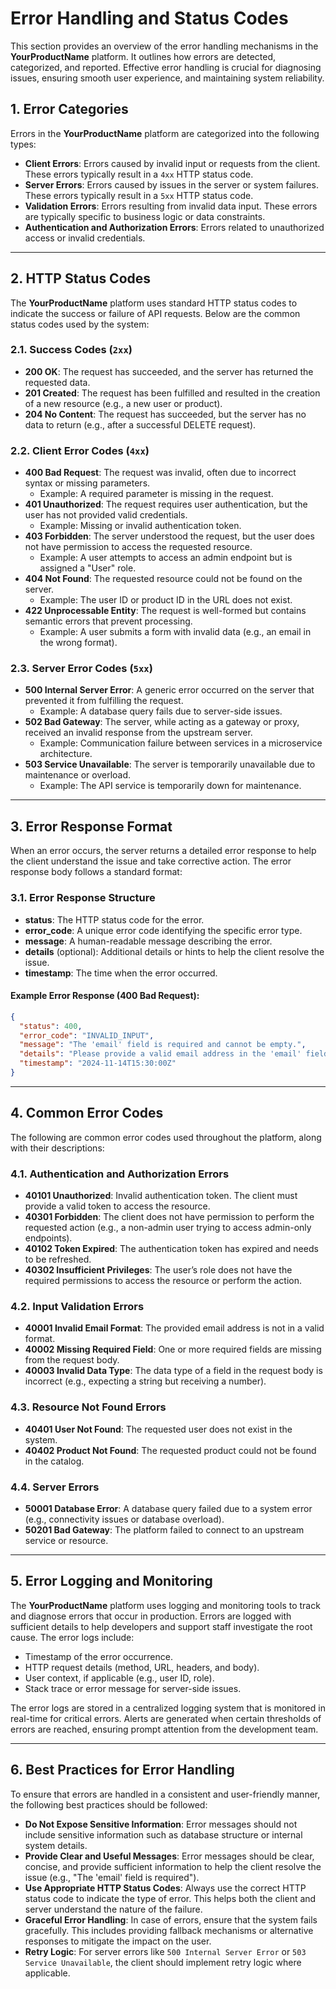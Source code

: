 # Error Handling and Status Codes

This section provides an overview of the error handling mechanisms in the **YourProductName** platform. It outlines how errors are detected, categorized, and reported. Effective error handling is crucial for diagnosing issues, ensuring smooth user experience, and maintaining system reliability.

## 1. **Error Categories**

Errors in the **YourProductName** platform are categorized into the following types:

- **Client Errors**: Errors caused by invalid input or requests from the client. These errors typically result in a `4xx` HTTP status code.
- **Server Errors**: Errors caused by issues in the server or system failures. These errors typically result in a `5xx` HTTP status code.
- **Validation Errors**: Errors resulting from invalid data input. These errors are typically specific to business logic or data constraints.
- **Authentication and Authorization Errors**: Errors related to unauthorized access or invalid credentials.

---

## 2. **HTTP Status Codes**

The **YourProductName** platform uses standard HTTP status codes to indicate the success or failure of API requests. Below are the common status codes used by the system:

### 2.1. **Success Codes** (`2xx`)

- **200 OK**: The request has succeeded, and the server has returned the requested data.
- **201 Created**: The request has been fulfilled and resulted in the creation of a new resource (e.g., a new user or product).
- **204 No Content**: The request has succeeded, but the server has no data to return (e.g., after a successful DELETE request).

### 2.2. **Client Error Codes** (`4xx`)

- **400 Bad Request**: The request was invalid, often due to incorrect syntax or missing parameters.
  - Example: A required parameter is missing in the request.
- **401 Unauthorized**: The request requires user authentication, but the user has not provided valid credentials.
  - Example: Missing or invalid authentication token.
- **403 Forbidden**: The server understood the request, but the user does not have permission to access the requested resource.
  - Example: A user attempts to access an admin endpoint but is assigned a "User" role.
- **404 Not Found**: The requested resource could not be found on the server.
  - Example: The user ID or product ID in the URL does not exist.
- **422 Unprocessable Entity**: The request is well-formed but contains semantic errors that prevent processing.
  - Example: A user submits a form with invalid data (e.g., an email in the wrong format).

### 2.3. **Server Error Codes** (`5xx`)

- **500 Internal Server Error**: A generic error occurred on the server that prevented it from fulfilling the request.
  - Example: A database query fails due to server-side issues.
- **502 Bad Gateway**: The server, while acting as a gateway or proxy, received an invalid response from the upstream server.
  - Example: Communication failure between services in a microservice architecture.
- **503 Service Unavailable**: The server is temporarily unavailable due to maintenance or overload.
  - Example: The API service is temporarily down for maintenance.

---

## 3. **Error Response Format**

When an error occurs, the server returns a detailed error response to help the client understand the issue and take corrective action. The error response body follows a standard format:

### 3.1. **Error Response Structure**

- **status**: The HTTP status code for the error.
- **error_code**: A unique error code identifying the specific error type.
- **message**: A human-readable message describing the error.
- **details** (optional): Additional details or hints to help the client resolve the issue.
- **timestamp**: The time when the error occurred.

#### Example Error Response (400 Bad Request):

```json
{
  "status": 400,
  "error_code": "INVALID_INPUT",
  "message": "The 'email' field is required and cannot be empty.",
  "details": "Please provide a valid email address in the 'email' field.",
  "timestamp": "2024-11-14T15:30:00Z"
}
```

---

## 4. **Common Error Codes**

The following are common error codes used throughout the platform, along with their descriptions:

### 4.1. **Authentication and Authorization Errors**

- **40101 Unauthorized**: Invalid authentication token. The client must provide a valid token to access the resource.
- **40301 Forbidden**: The client does not have permission to perform the requested action (e.g., a non-admin user trying to access admin-only endpoints).
- **40102 Token Expired**: The authentication token has expired and needs to be refreshed.
- **40302 Insufficient Privileges**: The user’s role does not have the required permissions to access the resource or perform the action.

### 4.2. **Input Validation Errors**

- **40001 Invalid Email Format**: The provided email address is not in a valid format.
- **40002 Missing Required Field**: One or more required fields are missing from the request body.
- **40003 Invalid Data Type**: The data type of a field in the request body is incorrect (e.g., expecting a string but receiving a number).

### 4.3. **Resource Not Found Errors**

- **40401 User Not Found**: The requested user does not exist in the system.
- **40402 Product Not Found**: The requested product could not be found in the catalog.

### 4.4. **Server Errors**

- **50001 Database Error**: A database query failed due to a system error (e.g., connectivity issues or database overload).
- **50201 Bad Gateway**: The platform failed to connect to an upstream service or resource.

---

## 5. **Error Logging and Monitoring**

The **YourProductName** platform uses logging and monitoring tools to track and diagnose errors that occur in production. Errors are logged with sufficient details to help developers and support staff investigate the root cause. The error logs include:

- Timestamp of the error occurrence.
- HTTP request details (method, URL, headers, and body).
- User context, if applicable (e.g., user ID, role).
- Stack trace or error message for server-side issues.

The error logs are stored in a centralized logging system that is monitored in real-time for critical errors. Alerts are generated when certain thresholds of errors are reached, ensuring prompt attention from the development team.

---

## 6. **Best Practices for Error Handling**

To ensure that errors are handled in a consistent and user-friendly manner, the following best practices should be followed:

- **Do Not Expose Sensitive Information**: Error messages should not include sensitive information such as database structure or internal system details.
- **Provide Clear and Useful Messages**: Error messages should be clear, concise, and provide sufficient information to help the client resolve the issue (e.g., "The 'email' field is required").
- **Use Appropriate HTTP Status Codes**: Always use the correct HTTP status code to indicate the type of error. This helps both the client and server understand the nature of the failure.
- **Graceful Error Handling**: In case of errors, ensure that the system fails gracefully. This includes providing fallback mechanisms or alternative responses to mitigate the impact on the user.
- **Retry Logic**: For server errors like `500 Internal Server Error` or `503 Service Unavailable`, the client should implement retry logic where applicable.